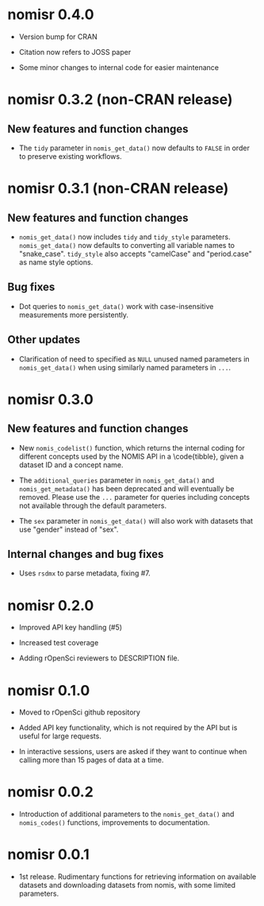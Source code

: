 

# nomisr 0.4.0

* Version bump for CRAN

* Citation now refers to JOSS paper

* Some minor changes to internal code for easier maintenance


# nomisr 0.3.2 (non-CRAN release)

## New features and function changes

* The `tidy` parameter in `nomis_get_data()` now defaults to `FALSE` in order
to preserve existing workflows.

# nomisr 0.3.1 (non-CRAN release)

## New features and function changes

* `nomis_get_data()` now includes `tidy` and `tidy_style` parameters. 
`nomis_get_data()` now defaults to converting all variable names to 
"snake_case". `tidy_style` also accepts "camelCase" and "period.case" as name
style options.

## Bug fixes

* Dot queries to `nomis_get_data()` work with case-insensitive measurements 
more persistently. 

## Other updates

* Clarification of need to specified as `NULL` unused named parameters in
`nomis_get_data()` when using similarly named parameters in `...`.

# nomisr 0.3.0

## New features and function changes

* New `nomis_codelist()` function, which returns the internal coding for 
different concepts used by the NOMIS API in a \code{tibble}, given a dataset 
ID and a concept name. 

* The `additional_queries` parameter in `nomis_get_data()` and 
`nomis_get_metadata()` has been deprecated and will eventually be removed. 
Please use the `...` parameter for queries including concepts not available 
through the default parameters.

* The `sex` parameter in `nomis_get_data()` will also work with datasets that 
use "gender" instead of "sex".

## Internal changes and bug fixes

* Uses `rsdmx` to parse metadata, fixing #7.

# nomisr 0.2.0

* Improved API key handling (#5)

* Increased test coverage

* Adding rOpenSci reviewers to DESCRIPTION file.


# nomisr 0.1.0

* Moved to rOpenSci github repository

* Added API key functionality, which is not required by the API but is 
useful for large requests.

* In interactive sessions, users are asked if they want to continue when 
calling more than 15 pages of data at a time.

# nomisr 0.0.2

* Introduction of additional parameters to the `nomis_get_data()` and 
`nomis_codes()` functions, improvements to documentation.

# nomisr 0.0.1

* 1st release. Rudimentary functions for retrieving information on available 
datasets and downloading datasets from nomis, with some limited parameters.


